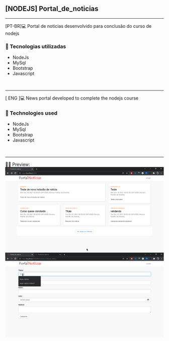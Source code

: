 ## [NODEJS] Portal_de_noticias

<hr>
[PT-BR]💻 Portal de noticias desenvolvido para conclusão do curso de nodejs

<h3>🚀 Tecnologias utilizadas </h3>
<ul>
  <li> NodeJs </li>
  <li> MySql </li>
  <li> Bootstrap </li>
  <li> Javascript </li>
</ul><br>
<hr>
[ ENG ]💻 News portal developed to complete the nodejs course

<h3>🚀 Technologies used </h3>
<ul>
  <li> NodeJs </li>
  <li> MySql </li>
  <li> Bootstrap </li>
  <li> Javascript </li>
</ul><br>
<hr>

👨‍💻 Preview: 
<img src="./gifs/funcionamento2.gif">
<br>
<img src="./gifs/funcionamento1.gif">
